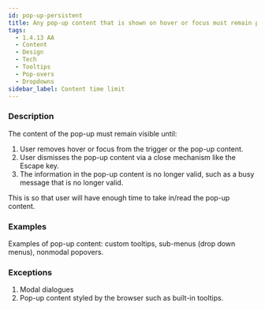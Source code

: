 ```yaml
---
id: pop-up-persistent
title: Any pop-up content that is shown on hover or focus must remain persistent (1.4.13 AA)
tags:
  - 1.4.13 AA
  - Content
  - Design
  - Tech
  - Tooltips
  - Pop-overs
  - Dropdowns
sidebar_label: Content time limit
---
```


### Description

The content of the pop-up must remain visible until: 
1) User removes hover or focus from the trigger or the pop-up content.
2) User dismisses the pop-up content via a close mechanism like the Escape key.
3) The information in the pop-up content is no longer valid, such as a busy message that is no longer valid. 

This is so that user will have enough time to take in/read the pop-up content.

### Examples

Examples of pop-up content: custom tooltips, sub-menus (drop down menus), nonmodal popovers.

### Exceptions

1. Modal dialogues 
2. Pop-up content styled by the browser such as built-in tooltips. 